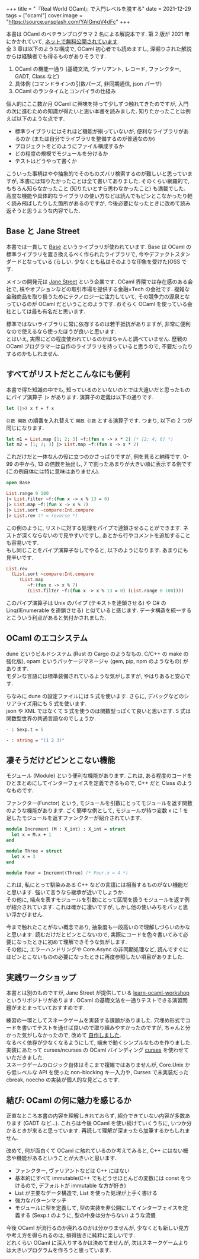 +++
title = "『Real World OCaml』で入門レベルを脱する"
date = 2021-12-29
tags = ["ocaml"]
cover.image = "https://source.unsplash.com/YAIGmqV4dFc"
+++


本書は OCaml のベテランプログラマ 2 名による解説本です. 第 2 版が 2021 年にかかれていて, [ネットで無料公開されています](https://dev.realworldocaml.org/index.html).  
全 3 章は以下のような構成で, OCaml 初心者でも読めますし, 深堀りされた解説からは経験者でも得るものがありそうです.
1. OCaml の機能一通り (基礎文法, ヴァリアント, レコード, ファンクター, GADT, Class など)
2. 具体例 (コマンドラインの引数パーズ, 非同期通信, json パーザ)
3. OCaml のランタイムとコンパイラの仕組み

個人的にここ数か月 OCaml に興味を持って少しずつ触れてきたのですが, 入門の次に進むための知識が得たいと思い本書を読みました. 知りたかったことは例えば以下のような点です.
- 標準ライブラリにはそれほど機能が揃っていないが, 便利なライブラリがあるのか (または自分でライブラリを整備するのが普通なのか)
- プロジェクトをどのようにファイル構成するか
- どの程度の規模でモジュールを分けるか
- テストはどうやって書くか

こういった事柄はやや抽象的でそのものズバリ検索するのが難しいと思っていますが, 本書には知りたかったことは全て書いてありました. そのくらい網羅的で, もちろん知らなかったこと (知りたいとすら思わなかったこと) も満載でした.  
高度な機能や具体的なライブラリの使い方などは読んでもピンとこなかったり軽く読み飛ばしたりした箇所があるのですが, 今後必要になったときに改めて読み返そうと思うような内容でした.


## Base と Jane Street

本書では一貫して [Base](https://github.com/janestreet/base) というライブラリが使われています. Base は OCaml の標準ライブラリを置き換えるべく作られたライブラリで, 今やデファクトスタンダードとなっている (らしい. 少なくとも私はそのような印象を受けた)OSS です.

メインの開発元は [Jane Street](https://www.janestreet.com) という企業です. OCaml 界隈では存在感のある会社で, 株やオプションなどの取引市場を提供する金融×Tech の会社です. 複雑な金融商品を取り扱うためにテクノロジーに注力していて, その競争力の源泉となっているのが OCaml だということのようです. おそらく OCaml を使っている会社としては最も有名だと思います.

標準ではないライブラリに常に依存するのは若干抵抗がありますが, 非常に便利なので使えるなら使ったほうが良いと思います.  
とはいえ, 実際にどの程度使われているのかはちゃんと調べていません. 歴戦の OCaml プログラマーは自作のライブラリを持っていると思うので, 不要だったりするのかもしれません.

## すべてがリストだとこんなにも便利

本書で得た知識の中でも, 知っているのといないのとでは大違いだと思ったものにパイプ演算子 `|>` があります. 演算子の定義は以下の通りです.

```ocaml
let (|>) x f = f x
```

` 引数 関数 ` の順番を入れ替えて ` 関数 引数 ` とする演算子です. つまり, 以下の 2 つが同じになります.

```ocaml
let m1 = List.map [1; 2; 3] ~f:(fun x -> x * 2) (* [2; 4; 6] *)
let m2 = [1; 2; 3] |> List.map ~f:(fun x -> x * 2)
```

これだけだと一体なんの役に立つのかさっぱりですが, 例を見ると納得です. 0-99 の中から, 13 の倍数を抽出し, 7 で割ったあまりが大きい順に表示する例です (この例自体には特に意味はありません).

```ocaml
open Base

List.range 0 100
|> List.filter ~f:(fun x -> x % 13 = 0)
|> List.map ~f:(fun x -> x % 7)
|> List.sort ~compare:Int.compare
|> List.rev (* = reverse *)
```

この例のように, リストに対する処理をパイプで連鎖させることができます. ネストが深くならないので見やすいですし, あとから行やコメントを追加することも容易いです.  
もし同じことをパイプ演算子なしでやると, 以下のようになります. あまりにも見辛いです.

```ocaml
List.rev
  (List.sort ~compare:Int.compare
     (List.map
        ~f:(fun x -> x % 7)
        (List.filter ~f:(fun x -> x % 13 = 0) (List.range 0 100))))
```

このパイプ演算子は Unix のパイプ (テキストを連鎖させる) や C# の Linq(IEnumerable を連鎖させる) と似ていると感じます. データ構造を統一するとこういう利点があると気付かされました.

## OCaml のエコシステム

dune というビルドシステム (Rust の Cargo のようなもの. C/C++ の make の強化版), opam というパッケージマネージャ (gem, pip, npm のようなもの) があります.  
モダンな言語には標準装備されているような気がしますが, やはりあると安心です.

ちなみに dune の設定ファイルには S 式を使います. さらに, デバッグなどのシリアライズ用にも S 式を使います.  
json や XML ではなくて S 式を使うのは関数型っぽくて良いと思います. S 式は関数型世界の共通言語なのでしょうか.

```ocaml
- : Sexp.t = 5

- : string = "(1 2 3)"
```

## 凄そうだけどピンとこない機能

モジュール (Module) という便利な機能があります. これは, ある程度のコードをひとまとめにしてインターフェイスを定義できるもので, C++ だと Class のようなものです.

ファンクター(Functor) という, モジュールを引数にとってモジュールを返す関数のような機能があります. ごく簡単な例として, モジュールが持つ変数 x に 1 を足したモジュールを返すファンクターが紹介されています.  

```ocaml
module Increment (M : X_int) : X_int = struct
  let x = M.x + 1
end

module Three = struct
  let x = 3
end

module Four = Incremnt(Three) (* Four.x = 4 *)
```

これは, 私にとって馴染みある C++ などの言語には相当するものがない機能だと思います. 強いて言うなら継承が近いでしょうか.  
その他に, 端点を表すモジュールを引数にとって区間を扱うモジュールを返す例が紹介されています. これは確かに凄いですが, しかし他の使いみちをパッと思い浮かびません.  

今まで触れたことがない概念であり, 抽象度も一段高いので理解しづらいのかなと思います. 読むだけだとピンとこないので, 実際にコードを色々書いてみて必要になったときに初めて理解できそうな気がします.  
その他に, エラーハンドリングや Core.Async の非同期処理など, 読んですぐにはピンとこないものの必要になったときに再度参照したい項目がありました.

## 実践ワークショップ

本書とは別のものですが, Jane Street が提供している [learn-ocaml-workshop](https://github.com/janestreet/learn-ocaml-workshop) というリポジトリがあります. OCaml の基礎文法を一通りテストできる演習問題がまとまっていておすすめです.  

練習の一環としてスネークゲームを実装する課題がありました. 穴埋め形式でコードを書いてテストを通せば良いので取り組みやすかったのですが, ちゃんと分かった気がしなかったので, 改めて [自作しました](https://github.com/momorin256/rattlesnake).  
なるべく依存が少なくなるようにして, 端末で動くシンプルなものを作りました. 実装にあたって curses/ncurses の OCaml バインディング [curses](https://github.com/mbacarella/curses) を使わせていただきました.  
スネークゲームのロジック自体はそこまで複雑ではありませんが, Core.Unix から低レベルな API を使った non-blocking キー入力や, Curses で未実装だった cbreak, noecho の実装が個人的な見どころです.

## 結び: OCaml の何に魅力を感じるか

正直なところ本書の内容を理解しきれておらず, 紹介できていない内容が多数あります (GADT など...). これらは今後 OCaml を使い続けていくうちに, いつか分かるときが来ると思っています. 再読して理解が深まったら加筆するかもしれません.

改めて, 何が面白くて OCaml に触れているのか考えてみると, C++ にはない概念や機能があるということが大きいと思います.  
- ファンクター, ヴァリアントなどは C++ にはない
- 基本的にすべて immutable(C++ でもどうせほとんどの変数には const をつけるので, デフォルトが immutable な方が好き)
- List が主要なデータ構造で, List を使った処理が上手く書ける
- 強力なパターンマッチ
- モジュールに型を定義して, 型の実装を非公開にしてインターフェイスを定義する (Sexp.t のように, 型の中身は分からない) ような流儀

今後 OCaml が流行るのか廃れるのかは分かりませんが, 少なくとも新しい見方や考え方を得られるのは, 損得抜きに純粋に楽しいです.  
どれくらい OCaml に深入りするかは決めてませんが, 次はスネークゲームよりは大きいプログラムを作ろうと思っています.
